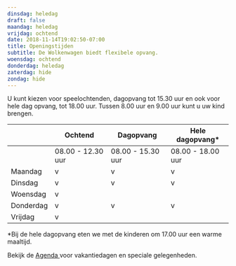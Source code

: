 ```yaml
---
dinsdag: heledag
draft: false
maandag: heledag
vrijdag: ochtend
date: 2018-11-14T19:02:50-07:00
title: Openingstijden
subtitle: De Wolkenwagen biedt flexibele opvang.
woensdag: ochtend
donderdag: heledag
zaterdag: hide
zondag: hide
---
```

U kunt kiezen voor speelochtenden, dagopvang tot 15.30 uur en ook voor hele dag opvang, tot 18.00 uur. Tussen 8.00 uur en 9.00 uur kunt u uw kind brengen. 



|           | Ochtend | Dagopvang | Hele dagopvang* |
| --------- | ------- | --------- | --------------- |
|           | 08.00 - 12.30 uur | 08.00 - 15.30 uur | 08.00 - 18.00 uur |
| Maandag   | v       | v         | v               |
| Dinsdag   | v       | v         | v               |
| Woensdag  | v       |           |                 |
| Donderdag | v       | v         | v               |
| Vrijdag   | v       |           |                 |

\*Bij de hele dagopvang eten we met de kinderen om 17.00 uur een warme maaltijd.

Bekijk de [Agenda ](/agenda)voor vakantiedagen en speciale gelegenheden.